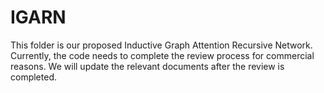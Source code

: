 # IGARN
This folder is our proposed Inductive Graph Attention Recursive Network.
Currently, the code needs to complete the review process for commercial reasons. We will update the relevant documents after the review is completed.
